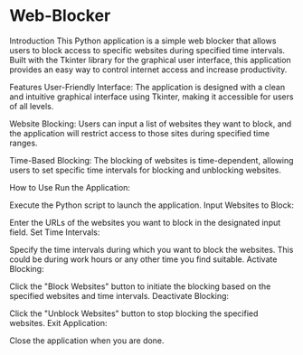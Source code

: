 # Web-Blocker
Introduction
This Python application is a simple web blocker that allows users to block access to specific websites during specified time intervals. Built with the Tkinter library for the graphical user interface, this application provides an easy way to control internet access and increase productivity.

Features
User-Friendly Interface: The application is designed with a clean and intuitive graphical interface using Tkinter, making it accessible for users of all levels.

Website Blocking: Users can input a list of websites they want to block, and the application will restrict access to those sites during specified time ranges.

Time-Based Blocking: The blocking of websites is time-dependent, allowing users to set specific time intervals for blocking and unblocking websites.

How to Use
Run the Application:

Execute the Python script to launch the application.
Input Websites to Block:

Enter the URLs of the websites you want to block in the designated input field.
Set Time Intervals:

Specify the time intervals during which you want to block the websites. This could be during work hours or any other time you find suitable.
Activate Blocking:

Click the "Block Websites" button to initiate the blocking based on the specified websites and time intervals.
Deactivate Blocking:

Click the "Unblock Websites" button to stop blocking the specified websites.
Exit Application:

Close the application when you are done.
